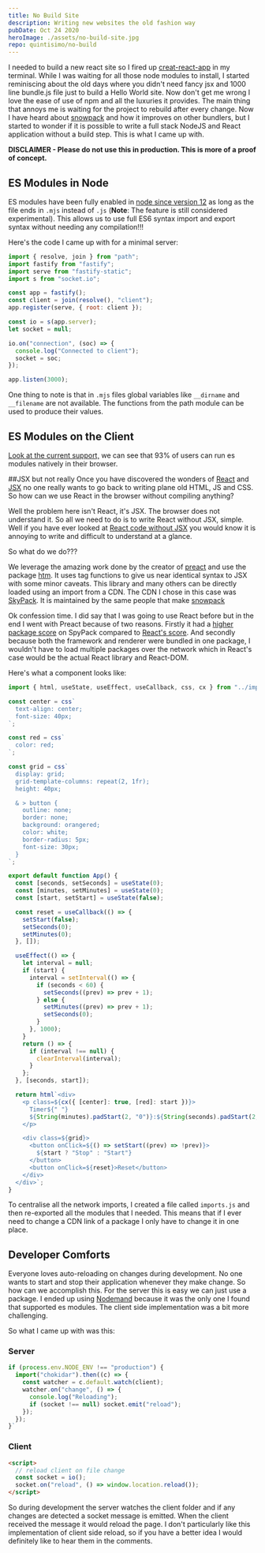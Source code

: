 ```yaml
---
title: No Build Site
description: Writing new websites the old fashion way
pubDate: Oct 24 2020
heroImage: ./assets/no-build-site.jpg
repo: quintisimo/no-build
---
```


I needed to build a new react site so I fired up [creat-react-app](https://github.com/facebook/create-react-app) in my terminal. While I was waiting for all those node modules to install, I started reminiscing about the old days where you didn't need fancy jsx and 1000 line bundle.js file just to build a Hello World site. Now don't get me wrong I love the ease of use of npm and all the luxuries it provides. The main thing that annoys me is waiting for the project to rebuild after every change. Now I have heard about [snowpack](https://github.com/snowpackjs/snowpack) and how it improves on other bundlers, but I started to wonder if it is possible to write a full stack NodeJS and React application without a build step. This is what I came up with.

**DISCLAIMER - Please do not use this in production. This is more of a proof of concept.**

## ES Modules in Node

ES modules have been fully enabled in [node since version 12](https://nodejs.org/dist/latest-v12.x/docs/api/esm.html) as long as the file ends in `.mjs` instead of `.js` (**Note**: The feature is still considered experimental). This allows us to use full ES6 syntax import and export syntax without needing any compilation!!!

Here's the code I came up with for a minimal server:

```javascript
import { resolve, join } from "path";
import fastify from "fastify";
import serve from "fastify-static";
import s from "socket.io";

const app = fastify();
const client = join(resolve(), "client");
app.register(serve, { root: client });

const io = s(app.server);
let socket = null;

io.on("connection", (soc) => {
  console.log("Connected to client");
  socket = soc;
});

app.listen(3000);
```

One thing to note is that in `.mjs` files global variables like `__dirname` and `__filename` are not available. The functions from the path module can be used to produce their values.

## ES Modules on the Client

[Look at the current support,](https://caniuse.com/?search=JavaScript%20modules%20via%20script%20tag) we can see that 93% of users can run es modules natively in their browser.

##JSX but not really
Once you have discovered the wonders of [React](https://github.com/facebook/react) and [JSX](https://reactjs.org/docs/introducing-jsx.html) no one really wants to go back to writing plane old HTML, JS and CSS. So how can we use React in the browser without compiling anything?

Well the problem here isn't React, it's JSX. The browser does not understand it. So all we need to do is to write React without JSX, simple. Well if you have ever looked at [React code without JSX](https://reactjs.org/docs/react-without-jsx.html) you would know it is annoying to write and difficult to understand at a glance.

So what do we do???

We leverage the amazing work done by the creator of [preact](https://github.com/preactjs/preact) and use the package [htm](https://github.com/developit/htm). It uses tag functions to give us near identical syntax to JSX with some minor caveats. This library and many others can be directly loaded using an import from a CDN. The CDN I chose in this case was [SkyPack](https://www.skypack.dev). It is maintained by the same people that make [snowpack](https://github.com/snowpackjs/snowpack)

Ok confession time. I did say that I was going to use React before but in the end I went with Preact because of two reasons. Firstly it had a [higher package score](https://www.skypack.dev/view/preact) on SpyPack compared to [React's score](https://www.skypack.dev/view/react). And secondly because both the framework and renderer were bundled in one package, I wouldn't have to load multiple packages over the network which in React's case would be the actual React library and React-DOM.

Here's what a component looks like:

```javascript
import { html, useState, useEffect, useCallback, css, cx } from "../imports.js";

const center = css`
  text-align: center;
  font-size: 40px;
`;

const red = css`
  color: red;
`;

const grid = css`
  display: grid;
  grid-template-columns: repeat(2, 1fr);
  height: 40px;

  & > button {
    outline: none;
    border: none;
    background: orangered;
    color: white;
    border-radius: 5px;
    font-size: 30px;
  }
`;

export default function App() {
  const [seconds, setSeconds] = useState(0);
  const [minutes, setMinutes] = useState(0);
  const [start, setStart] = useState(false);

  const reset = useCallback(() => {
    setStart(false);
    setSeconds(0);
    setMinutes(0);
  }, []);

  useEffect(() => {
    let interval = null;
    if (start) {
      interval = setInterval(() => {
        if (seconds < 60) {
          setSeconds((prev) => prev + 1);
        } else {
          setMinutes((prev) => prev + 1);
          setSeconds(0);
        }
      }, 1000);
    }
    return () => {
      if (interval !== null) {
        clearInterval(interval);
      }
    };
  }, [seconds, start]);

  return html`<div>
    <p class=${cx({ [center]: true, [red]: start })}>
      Timer${" "}
      ${String(minutes).padStart(2, "0")}:${String(seconds).padStart(2, "0")}
    </p>

    <div class=${grid}>
      <button onClick=${() => setStart((prev) => !prev)}>
        ${start ? "Stop" : "Start"}
      </button>
      <button onClick=${reset}>Reset</button>
    </div>
  </div>`;
}
```

To centralise all the network imports, I created a file called `imports.js` and then re-exported all the modules that I needed. This means that if I ever need to change a CDN link of a package I only have to change it in one place.

## Developer Comforts

Everyone loves auto-reloading on changes during development. No one wants to start and stop their application whenever they make change. So how can we accomplish this. For the server this is easy we can just use a package. I ended up using [Nodemand](https://github.com/makeflow/nodemand#readme) because it was the only one I found that supported es modules. The client side implementation was a bit more challenging.

So what I came up with was this:

### Server

```javascript
if (process.env.NODE_ENV !== "production") {
  import("chokidar").then((c) => {
    const watcher = c.default.watch(client);
    watcher.on("change", () => {
      console.log("Reloading");
      if (socket !== null) socket.emit("reload");
    });
  });
}`
```

### Client

```html
<script>
  // reload client on file change
  const socket = io();
  socket.on("reload", () => window.location.reload());
</script>
```

So during development the server watches the client folder and if any changes are detected a socket message is emitted. When the client received the message it would reload the page. I don't particularly like this implementation of client side reload, so if you have a better idea I would definitely like to hear them in the comments.
